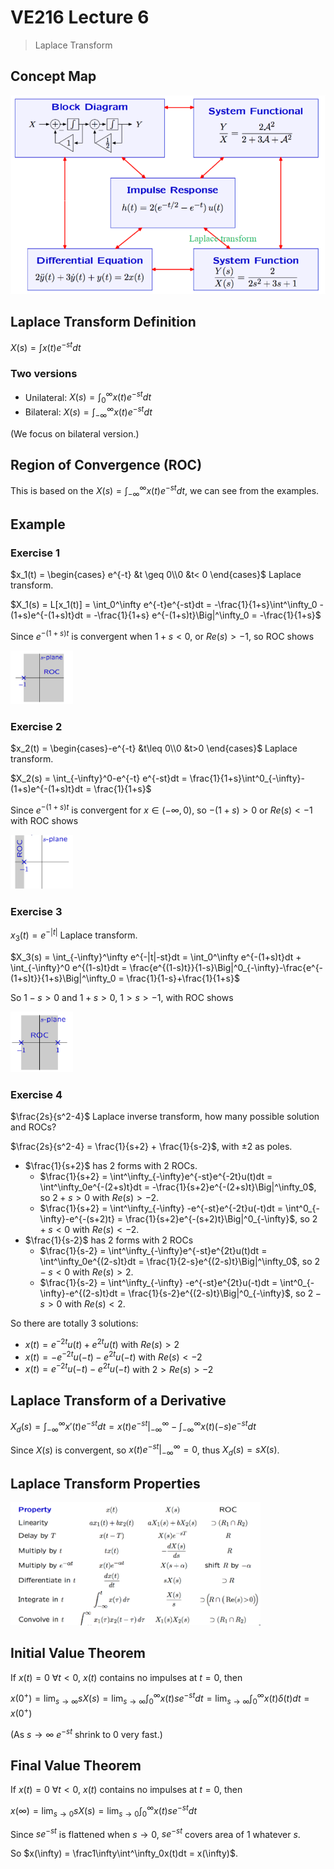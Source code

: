 # VE216 Lecture 6

>   Laplace Transform

## Concept Map

<img src="./ve216_note_pic/l6ltrans.png" alt="Drawing" style="width: 550px;"/>

## Laplace Transform Definition

$X(s) = \int x(t)e^{-st}dt$

### Two versions

-   Unilateral: $X(s) = \int^\infty_0 x(t)e^{-st}dt$
-   Bilateral: $X(s) = \int_{-\infty}^\infty x(t)e^{-st}dt$

(We focus on bilateral version.)

<div style="page-break-after: always;"></div>

## Region of Convergence (ROC)

This is based on the $X(s) = \int_{-\infty}^\infty x(t)e^{-st}dt$, we can see from the examples.

## Example

### Exercise 1

$x_1(t) = \begin{cases} e^{-t} &t \geq 0\\0 &t< 0 \end{cases}$ Laplace transform.

$X_1(s) = L[x_1(t)] = \int_0^\infty e^{-t}e^{-st}dt = -\frac{1}{1+s}\int^\infty_0 -(1+s)e^{-(1+s)t}dt = -\frac{1}{1+s} e^{-(1+s)t}\Big|^\infty_0 = -\frac{1}{1+s}$

Since $e^{-(1+s)t}$ is convergent when $1+s < 0$, or $Re(s) > -1$, so ROC shows

<img src="./ve216_note_pic/l6e1.png" alt="Drawing" style="width: 100px;"/>

### Exercise 2

$x_2(t) = \begin{cases}-e^{-t} &t\leq 0\\0 &t>0 \end{cases}$ Laplace transform.

$X_2(s) = \int_{-\infty}^0-e^{-t} e^{-st}dt = \frac{1}{1+s}\int^0_{-\infty}-(1+s)e^{-(1+s)t}dt = \frac{1}{1+s}$

Since $e^{-(1+s)t}$ is convergent for $x\in (-\infty,0)$, so $-(1+s) > 0$ or $Re(s) < -1$ with ROC shows

<img src="./ve216_note_pic/l6e2.png" alt="Drawing" style="width: 100px;"/>

### Exercise 3

$x_3(t) = e^{-|t|}$ Laplace transform.

$X_3(s) = \int_{-\infty}^\infty e^{-|t|-st}dt = \int_0^\infty e^{-(1+s)t}dt + \int_{-\infty}^0 e^{(1-s)t}dt = \frac{e^{(1-s)t}}{1-s}\Big|^0_{-\infty}-\frac{e^{-(1+s)t}}{1+s}\Big|^\infty_0 = \frac{1}{1-s}+\frac{1}{1+s}$

So $1-s > 0$ and $1+s > 0$, $1 > s > -1$, with ROC shows

<img src="./ve216_note_pic/l6e3.png" alt="Drawing" style="width: 100px;"/>

<div style="page-break-after: always;"></div>

### Exercise 4

$\frac{2s}{s^2-4}$ Laplace inverse transform, how many possible solution and ROCs?

$\frac{2s}{s^2-4} = \frac{1}{s+2} + \frac{1}{s-2}$, with $\pm 2$ as poles.

-   $\frac{1}{s+2}$ has 2 forms with 2 ROCs.
    -   $\frac{1}{s+2} = \int^\infty_{-\infty}e^{-st}e^{-2t}u(t)dt = \int^\infty_0e^{-(2+s)t}dt = -\frac{1}{s+2}e^{-(2+s)t}\Big|^\infty_0$, so $2+s > 0$ with $Re(s) > -2$.
    -   $\frac{1}{s+2} = \int^\infty_{-\infty} -e^{-st}e^{-2t}u(-t)dt = \int^0_{-\infty}-e^{-(s+2)t} = \frac{1}{s+2}e^{-(s+2)t}\Big|^0_{-\infty}$, so $2+s < 0$ with $Re(s) < -2$.
-   $\frac{1}{s-2}$ has 2 forms with 2 ROCs
    -   $\frac{1}{s-2} = \int^\infty_{-\infty}e^{-st}e^{2t}u(t)dt = \int^\infty_0e^{(2-s)t}dt = \frac{1}{2-s}e^{(2-s)t}\Big|^\infty_0$, so $2-s < 0$ with $Re(s) > 2$.
    -   $\frac{1}{s-2} = \int^\infty_{-\infty} -e^{-st}e^{2t}u(-t)dt = \int^0_{-\infty}-e^{(2-s)t}dt = \frac{1}{s-2}e^{(2-s)t}\Big|^0_{-\infty}$, so $2-s > 0$  with $Re(s) < 2$.

So there are totally 3 solutions:

-   $x(t) = e^{-2t}u(t) + e^{2t}u(t)$ with $Re(s) > 2$
-   $x(t) = -e^{-2t}u(-t)-e^{2t}u(-t)$ with $Re(s) < -2$
-   $x(t) = e^{-2t}u(-t)-e^{2t}u(-t)$ with $2 > Re(s) > -2$

## Laplace Transform of a Derivative

$X_d(s) = \int^\infty_{-\infty}x'(t)e^{-st}dt = x(t)e^{-st}\Big|^\infty_{-\infty}-\int^\infty_{-\infty}x(t)(-s)e^{-st}dt$

Since $X(s)$ is convergent, so $x(t)e^{-st}\Big|^\infty_{-\infty}=0$, thus $X_d(s) = sX(s)$.

## Laplace Transform Properties

<img src="./ve216_note_pic/l6prop.png" alt="Drawing" style="width: 400px;"/>

<div style="page-break-after: always;"></div>

## Initial Value Theorem

If $x(t) = 0$ $\forall t < 0$, $x(t)$ contains no impulses at $t=0$, then

$x(0^+) =\lim_{s\to\infty}sX(s) = \lim_{s\to\infty}\int^\infty_0x(t)se^{-st}dt = \lim_{s\to\infty}\int^\infty_0x(t)\delta(t)dt = x(0^+)$

(As $s \to \infty$ $e^{-st}$ shrink to 0 very fast.)

## Final Value Theorem

If $x(t) = 0$ $\forall t < 0$, $x(t)$ contains no impulses at $t=0$, then

$x(\infty) = \lim_{s\to0}sX(s) = \lim_{s\to0}\int^\infty_0x(t)se^{-st}dt$

Since $se^{-st}$ is flattened when $s\to 0$, $se^{-st}$ covers area of 1 whatever $s$.

So $x(\infty) = \frac1\infty\int^\infty_0x(t)dt = x(\infty)$.